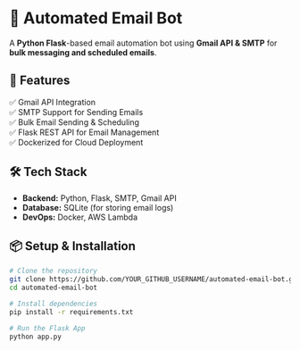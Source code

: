 # 📧 Automated Email Bot  

A **Python Flask**-based email automation bot using **Gmail API & SMTP** for **bulk messaging and scheduled emails**.

## 🚀 Features  
✅ Gmail API Integration  
✅ SMTP Support for Sending Emails  
✅ Bulk Email Sending & Scheduling  
✅ Flask REST API for Email Management  
✅ Dockerized for Cloud Deployment  

## 🛠️ Tech Stack  
- **Backend:** Python, Flask, SMTP, Gmail API  
- **Database:** SQLite (for storing email logs)  
- **DevOps:** Docker, AWS Lambda  

## 📦 Setup & Installation  
```bash
# Clone the repository
git clone https://github.com/YOUR_GITHUB_USERNAME/automated-email-bot.git
cd automated-email-bot

# Install dependencies
pip install -r requirements.txt

# Run the Flask App
python app.py
